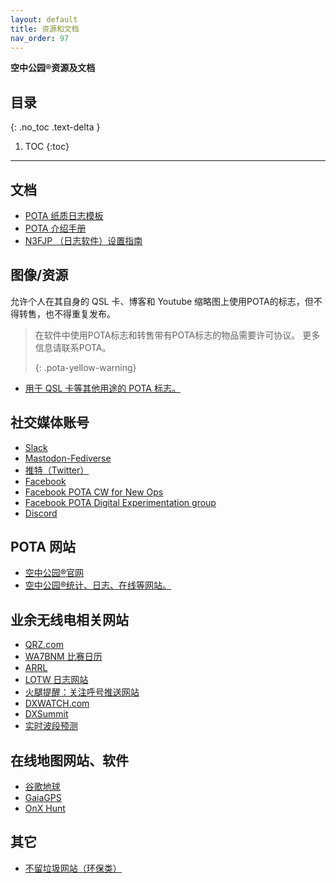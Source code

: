 ```yaml
---
layout: default
title: 资源和文档
nav_order: 97
---
```


**空中公园®资源及文档**

## 目录
{: .no_toc .text-delta }

1. TOC
{:toc}

---

## 文档
* [POTA 纸质日志模板](/assets/documents/POTA_Logsheet_v1.2.pdf)
* [POTA 介绍手册](/assets/documents/brochure.pdf)
* [N3FJP （日志软件）设置指南](/assets/documents/N3FJPforPOTA.docx)

## 图像/资源

允许个人在其自身的 QSL 卡、博客和 Youtube 缩略图上使用POTA的标志，但不得转售，也不得重复发布。

> 在软件中使用POTA标志和转售带有POTA标志的物品需要许可协议。  更多信息请联系POTA。 
> 
> {: .pota-yellow-warning}

* [用于 QSL 卡等其他用途的 POTA 标志。](/assets/documents/logo.png)

## 社交媒体账号
* [Slack](https://pota.app/slack)
* [Mastodon-Fediverse](https://mastodon.radio/@parksontheair)
* [推特（Twitter）](https://mobile.twitter.com/potaspots)
* [Facebook](https://pota.app/facebook)
* [Facebook POTA CW for New Ops](https://www.facebook.com/groups/potacw)
* [Facebook POTA Digital Experimentation group](https://facebook.com/potadigital)
* [Discord](https://pota.app/discord)

## POTA 网站
* [空中公园®官网](https://www.parksontheair.com)
* [空中公园®统计、日志、在线等网站。](https://pota.app)

## 业余无线电相关网站
* [QRZ.com](https://www.qrz.com)
* [WA7BNM 比赛日历](http://www.contestcalendar.com)
* [ARRL](http://www.arrl.org)
* [LOTW 日志网站](http://lotw.arrl.org)
* [火腿提醒：关注呼号推送网站](https://hamalert.org)
* [DXWATCH.com](https://dxwatch.com)
* [DXSummit](http://www.dxsummit.fi)
* [实时波段预测](https://qrznow.com/real-time-band-conditions/amp/)

## 在线地图网站、软件
* [谷歌地球](https://earth.google.com)
* [GaiaGPS](https://www.gaiagps.com/)
* [OnX Hunt](https://www.onxmaps.com/)

## 其它
* [不留垃圾网站（环保类）](https://lnt.org)
